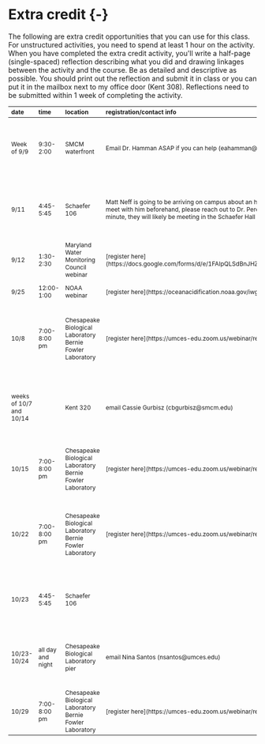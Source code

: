 # Extra credit {-}

The following are extra credit opportunities that you can use for this class. For unstructured activities, you need to spend at least 1 hour on the activity. When you have completed the extra credit activity, you'll write a half-page (single-spaced) reflection describing what you did and drawing linkages between the activity and the course. Be as detailed and descriptive as possible. You should print out the reflection and submit it in class or you can put it in the mailbox next to my office door (Kent 308). Reflections need to be submitted within 1 week of completing the activity.

<table class="table table-hover" style="font-size: 12px; margin-left: auto; margin-right: auto;">
 <thead>
  <tr>
   <th style="text-align:left;position: sticky; top:0; background-color: #FFFFFF;"> date </th>
   <th style="text-align:left;position: sticky; top:0; background-color: #FFFFFF;"> time </th>
   <th style="text-align:left;position: sticky; top:0; background-color: #FFFFFF;"> location </th>
   <th style="text-align:left;position: sticky; top:0; background-color: #FFFFFF;"> registration/contact info </th>
   <th style="text-align:left;position: sticky; top:0; background-color: #FFFFFF;"> activity </th>
  </tr>
 </thead>
<tbody>
  <tr>
   <td style="text-align:left;"> Week of 9/9 </td>
   <td style="text-align:left;"> 9:30-2:00 </td>
   <td style="text-align:left;"> SMCM waterfront </td>
   <td style="text-align:left;"> Email Dr. Hamman ASAP if you can help (eahamman@smcm.edu) </td>
   <td style="text-align:left;"> Help Dr. Hamman pull process samples from cages she has deployed around the oyster reefs near the waterfront </td>
  </tr>
  <tr>
   <td style="text-align:left;"> 9/11 </td>
   <td style="text-align:left;"> 4:45-5:45 </td>
   <td style="text-align:left;"> Schaefer 106 </td>
   <td style="text-align:left;"> Matt Neff is going to be arriving on campus about an hour before the seminar. If any students or faculty would like to meet with him beforehand, please reach out to Dr. Perez (vjperez@smcm.edu). If students or faculty want to join last minute, they will likely be meeting in the Schaefer Hall lobby before the seminar. </td>
   <td style="text-align:left;"> Natural Science and Math Colloquium speaker Matt Neff, Hellbenders: The lost denizens of the Chesapeake </td>
  </tr>
  <tr>
   <td style="text-align:left;"> 9/12 </td>
   <td style="text-align:left;"> 1:30-2:30 </td>
   <td style="text-align:left;"> Maryland Water Monitoring Council webinar </td>
   <td style="text-align:left;"> [register here](https://docs.google.com/forms/d/e/1FAIpQLSdBnJHZ86xQKPYabEi3LBGdnZvbj6dSB9q9jWxY2mhciClsUg/viewform) </td>
   <td style="text-align:left;"> Leah Ettema, *Best practices for continuous monitoring* </td>
  </tr>
  <tr>
   <td style="text-align:left;"> 9/25 </td>
   <td style="text-align:left;"> 12:00-1:00 </td>
   <td style="text-align:left;"> NOAA webinar </td>
   <td style="text-align:left;"> [register here](https://oceanacidification.noaa.gov/iwg-oa-to-host-acidification-estuaries-webinar-series/) </td>
   <td style="text-align:left;"> *Acidification &amp; Estuaries as a Federal Priority* </td>
  </tr>
  <tr>
   <td style="text-align:left;"> 10/8 </td>
   <td style="text-align:left;"> 7:00-8:00 pm </td>
   <td style="text-align:left;"> Chesapeake Biological Laboratory Bernie Fowler Laboratory </td>
   <td style="text-align:left;"> [register here](https://umces-edu.zoom.us/webinar/register/WN_M0JlvCygQ0OLDd6-hNbfWQ#/registration) </td>
   <td style="text-align:left;"> Dr. Lora Harris, *Cove Point Marsh: Over ten years of monitoring natural and nature-based feature in Calvert County* </td>
  </tr>
  <tr>
   <td style="text-align:left;"> weeks of 10/7 and 10/14 </td>
   <td style="text-align:left;">  </td>
   <td style="text-align:left;"> Kent 320 </td>
   <td style="text-align:left;"> email Cassie Gurbisz (cbgurbisz@smcm.edu) </td>
   <td style="text-align:left;"> Help Cassie clean and organize SAV fieldwork gear! Email me to set up a time. I'll need you to commit to at least a 2-hour time block. </td>
  </tr>
  <tr>
   <td style="text-align:left;"> 10/15 </td>
   <td style="text-align:left;"> 7:00-8:00 pm </td>
   <td style="text-align:left;"> Chesapeake Biological Laboratory Bernie Fowler Laboratory </td>
   <td style="text-align:left;"> [register here](https://umces-edu.zoom.us/webinar/register/WN_M0JlvCygQ0OLDd6-hNbfWQ#/registration) </td>
   <td style="text-align:left;"> nna Hildebrand, *Controls on Oxygen Variability and depletion in the Patuxent River estuary* </td>
  </tr>
  <tr>
   <td style="text-align:left;"> 10/22 </td>
   <td style="text-align:left;"> 7:00-8:00 pm </td>
   <td style="text-align:left;"> Chesapeake Biological Laboratory Bernie Fowler Laboratory </td>
   <td style="text-align:left;"> [register here](https://umces-edu.zoom.us/webinar/register/WN_M0JlvCygQ0OLDd6-hNbfWQ#/registration) </td>
   <td style="text-align:left;"> Dr. Ryan Woodland, *Seines, sleds and data, oh my! How biological surveys at CBL are helping us understand the Chesapeake Bay* </td>
  </tr>
  <tr>
   <td style="text-align:left;"> 10/23 </td>
   <td style="text-align:left;"> 4:45-5:45 </td>
   <td style="text-align:left;"> Schaefer 106 </td>
   <td style="text-align:left;">  </td>
   <td style="text-align:left;"> Natural Science and Math Colloquium speaker Anahi Espindola on ecological interactions </td>
  </tr>
  <tr>
   <td style="text-align:left;"> 10/23-10/24 </td>
   <td style="text-align:left;"> all day and night </td>
   <td style="text-align:left;"> Chesapeake Biological Laboratory pier </td>
   <td style="text-align:left;"> email Nina Santos (nsantos@umces.edu) </td>
   <td style="text-align:left;"> Mysid fest! Volunteer for a few hours to help the Woodland lab at CBL conduct mysid sampling at the CBL pier on Solomons Island </td>
  </tr>
  <tr>
   <td style="text-align:left;"> 10/29 </td>
   <td style="text-align:left;"> 7:00-8:00 pm </td>
   <td style="text-align:left;"> Chesapeake Biological Laboratory Bernie Fowler Laboratory </td>
   <td style="text-align:left;"> [register here](https://umces-edu.zoom.us/webinar/register/WN_M0JlvCygQ0OLDd6-hNbfWQ#/registration) </td>
   <td style="text-align:left;"> Jessica McGlinsey, *Diamondback Terrapins in a Changing Climate* </td>
  </tr>
</tbody>
</table>
